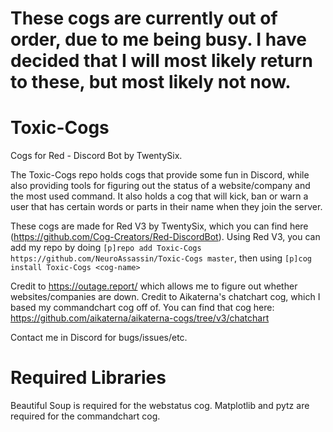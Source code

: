 # These cogs are currently out of order, due to me being busy.  I have decided that I will most likely return to these, but most likely not now.
# Toxic-Cogs
Cogs for Red - Discord Bot by TwentySix.

The Toxic-Cogs repo holds cogs that provide some fun in Discord, while also providing tools for figuring out the status of a website/company and the most used command.  It also holds a cog that will kick, ban or warn a user that has certain words or parts in their name when they join the server.

These cogs are made for Red V3 by TwentySix, which you can find here (https://github.com/Cog-Creators/Red-DiscordBot).  Using Red V3, you can add my repo by doing `[p]repo add Toxic-Cogs https://github.com/NeuroAssassin/Toxic-Cogs master`, then using `[p]cog install Toxic-Cogs <cog-name>`

Credit to https://outage.report/ which allows me to figure out whether websites/companies are down.
Credit to Aikaterna's chatchart cog, which I based my commandchart cog off of.  You can find that cog here: https://github.com/aikaterna/aikaterna-cogs/tree/v3/chatchart

Contact me in Discord for bugs/issues/etc.

# Required Libraries
Beautiful Soup is required for the webstatus cog.
Matplotlib and pytz are required for the commandchart cog.